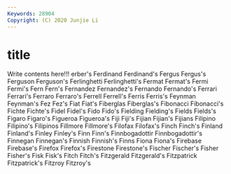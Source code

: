 ```yaml
---
Keywords: 28904
Copyright: (C) 2020 Junjie Li
---
```


# title

Write contents here!!!
erber's 
Ferdinand 
Ferdinand's 
Fergus 
Fergus's 
Ferguson 
Ferguson's 
Ferlinghetti 
Ferlinghetti's
Fermat 
Fermat's 
Fermi 
Fermi's 
Fern 
Fern's 
Fernandez 
Fernandez's 
Fernando 
Fernando's
Ferrari 
Ferrari's 
Ferraro 
Ferraro's 
Ferrell 
Ferrell's 
Ferris 
Ferris's 
Feynman 
Feynman's
Fez 
Fez's 
Fiat 
Fiat's 
Fiberglas 
Fiberglas's 
Fibonacci 
Fibonacci's 
Fichte 
Fichte's
Fidel 
Fidel's 
Fido 
Fido's 
Fielding 
Fielding's 
Fields 
Fields's 
Figaro 
Figaro's
Figueroa 
Figueroa's 
Fiji 
Fiji's 
Fijian 
Fijian's 
Fijians 
Filipino 
Filipino's 
Filipinos
Fillmore 
Fillmore's 
Filofax 
Filofax's 
Finch 
Finch's 
Finland 
Finland's 
Finley 
Finley's
Finn 
Finn's 
Finnbogadottir 
Finnbogadottir's 
Finnegan 
Finnegan's 
Finnish 
Finnish's 
Finns 
Fiona
Fiona's 
Firebase 
Firebase's 
Firefox 
Firefox's 
Firestone 
Firestone's 
Fischer 
Fischer's 
Fisher
Fisher's 
Fisk 
Fisk's 
Fitch 
Fitch's 
Fitzgerald 
Fitzgerald's 
Fitzpatrick 
Fitzpatrick's 
Fitzroy
Fitzroy's 
